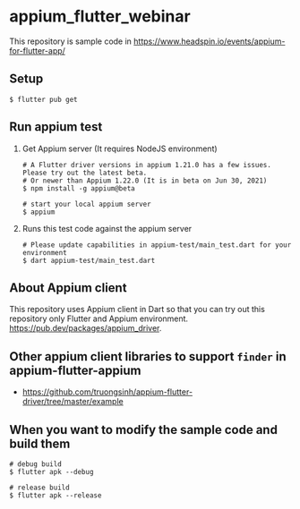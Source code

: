 # appium_flutter_webinar

This repository is sample code in https://www.headspin.io/events/appium-for-flutter-app/

## Setup

```
$ flutter pub get
```

## Run appium test

1. Get Appium server (It requires NodeJS environment)
    ```
    # A Flutter driver versions in appium 1.21.0 has a few issues. Please try out the latest beta.
    # Or newer than Appium 1.22.0 (It is in beta on Jun 30, 2021)
    $ npm install -g appium@beta

    # start your local appium server
    $ appium
    ```
2. Runs this test code against the appium server
    ```
    # Please update capabilities in appium-test/main_test.dart for your environment
    $ dart appium-test/main_test.dart
    ```

## About Appium client

This repository uses Appium client in Dart so that you can try out this repository only Flutter and Appium environment.
https://pub.dev/packages/appium_driver.

## Other appium client libraries to support `finder` in appium-flutter-appium

- https://github.com/truongsinh/appium-flutter-driver/tree/master/example


## When you want to modify the sample code and build them

```
# debug build
$ flutter apk --debug

# release build
$ flutter apk --release
```
